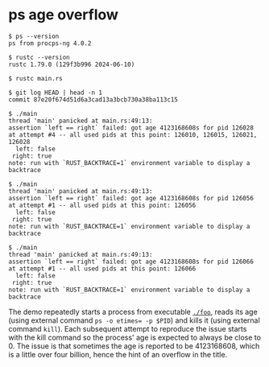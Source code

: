 # ps age overflow

```
$ ps --version
ps from procps-ng 4.0.2
```

```
$ rustc --version
rustc 1.79.0 (129f3b996 2024-06-10)

$ rustc main.rs

$ git log HEAD | head -n 1
commit 87e20f674d51d6a3cad13a3bcb730a38ba113c15

$ ./main
thread 'main' panicked at main.rs:49:13:
assertion `left == right` failed: got age 4123168608s for pid 126028 at attempt #4 -- all used pids at this point: 126010, 126015, 126021, 126028
  left: false
 right: true
note: run with `RUST_BACKTRACE=1` environment variable to display a backtrace

$ ./main
thread 'main' panicked at main.rs:49:13:
assertion `left == right` failed: got age 4123168608s for pid 126056 at attempt #1 -- all used pids at this point: 126056
  left: false
 right: true
note: run with `RUST_BACKTRACE=1` environment variable to display a backtrace

$ ./main
thread 'main' panicked at main.rs:49:13:
assertion `left == right` failed: got age 4123168608s for pid 126066 at attempt #1 -- all used pids at this point: 126066
  left: false
 right: true
note: run with `RUST_BACKTRACE=1` environment variable to display a backtrace
```

The demo repeatedly starts a process from executable [`./foo`](./foo), reads its
age (using external command `ps -o etimes= -p $PID`) and kills it (using
external command `kill`). Each subsequent attempt to reproduce the issue starts
with the kill command so the process' age is expected to always be close to 0.
The issue is that sometimes the age is reported to be 4123168608, which is a
little over four billion, hence the hint of an overflow in the title.
